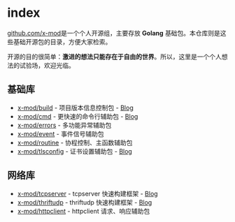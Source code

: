 # index

[github.com/x-mod](https://github.com/x-mod)是一个个人开源组，主要存放 **Golang** 基础包。本仓库则是这些基础开源包的目录，方便大家检索。

开源的目的很简单：**激进的想法只能存在于自由的世界**。所以，这里是一个个人想法的试验场，欢迎光临。

## 基础库

- [x-mod/build](https://github.com/x-mod/build) - 项目版本信息控制包 - [Blog](https://www.gitdig.com/go-build-version/)
- [x-mod/cmd](https://github.com/x-mod/cmd) - 更快速的命令行辅助包 - [Blog](https://www.gitdig.com/go-command-line-lib/)
- [x-mod/errors](https://github.com/x-mod/errors) - 多功能异常辅助包
- [x-mod/event](https://github.com/x-mod/event) - 事件信号辅助包
- [x-mod/routine](https://github.com/x-mod/routine) - 协程控制、主函数辅助包
- [x-mod/tlsconfig](https://github.com/x-mod/tlsconfig) - 证书设置辅助包 - [Blog](https://www.gitdig.com/generate-certs-and-mTLS/)

## 网络库

- [x-mod/tcpserver](https://github.com/x-mod/tcpserver) - tcpserver 快速构建框架 - [Blog](https://www.gitdig.com/go-tcpserver-graceful-shutdown/)
- [x-mod/thriftudp](https://github.com/x-mod/thriftudp) - thriftudp 快速构建框架 - [Blog](https://www.gitdig.com/go-udp-thrift-server/)
- [x-mod/httpclient](https://github.com/x-mod/httpclient) - httpclient 请求、响应辅助包